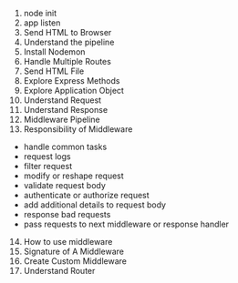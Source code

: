 1. node init
2. app listen
3. Send HTML to Browser
4. Understand the pipeline
5. Install Nodemon
6. Handle Multiple Routes
7. Send HTML File
8. Explore Express Methods
9. Explore Application Object
10. Understand Request
11. Understand Response
12. Middleware Pipeline
13. Responsibility of Middleware

- handle common tasks
- request logs
- filter request
- modify or reshape request
- validate request body
- authenticate or authorize request
- add additional details to request body
- response bad requests
- pass requests to next middleware or response handler

14. How to use middleware
15. Signature of A Middleware
16. Create Custom Middleware
17. Understand Router
